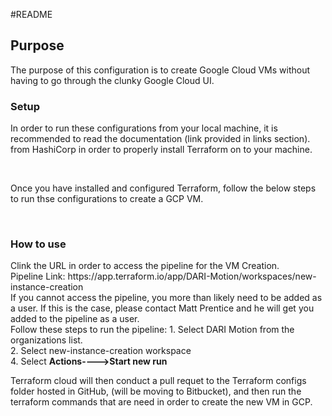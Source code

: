 #README
<h2>Purpose</h2>
<p>The purpose of this configuration is to create Google Cloud VMs without having to go through the clunky Google Cloud UI.</p>

<h3> Setup </h3>
<p> In order to run these configurations from your local machine, it is recommended to read the documentation (link provided in links section). from HashiCorp in order to properly install Terraform on to your machine.</p>
<br/>
<p>Once you have installed and configured Terraform, follow the below steps to run thse configurations to create a GCP VM.</p>
<br/>
<h3>How to use</h3>
Clink the URL in order to access the pipeline for the VM Creation.
<br/>
Pipeline Link: https://app.terraform.io/app/DARI-Motion/workspaces/new-instance-creation
<br/>
If you cannot access the pipeline, you more than likely need to be added as a user. If this is the case, please contact Matt Prentice and he will get you added to the pipeline as a user. 
<br/>
Follow these steps to run the pipeline:
1. Select DARI Motion from the organizations list.
<br/>
2. Select new-instance-creation workspace
<br/>
4. Select <strong>Actions---->Start new run</strong>
<br/>
 <p>Terraform cloud will then conduct a pull requet to the Terraform configs folder hosted in GitHub, (will be moving to Bitbucket), and then run the terraform commands that are need in order to create the new VM in GCP. </p>
